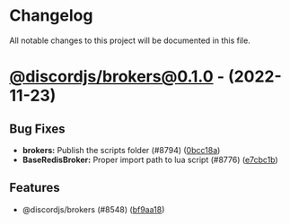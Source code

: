 # Changelog

All notable changes to this project will be documented in this file.

# [@discordjs/brokers@0.1.0](https://github.com/discordjs/discord.js/tree/@discordjs/brokers@0.1.0) - (2022-11-23)

## Bug Fixes

- **brokers:** Publish the scripts folder (#8794) ([0bcc18a](https://github.com/discordjs/discord.js/commit/0bcc18a0bdd8f1e1ebb974126a460d2743547b34))
- **BaseRedisBroker:** Proper import path to lua script (#8776) ([e7cbc1b](https://github.com/discordjs/discord.js/commit/e7cbc1bf111b09b64accfd95e82ad9f3a408fc4c))

## Features

- @discordjs/brokers (#8548) ([bf9aa18](https://github.com/discordjs/discord.js/commit/bf9aa1858dab2e1bca3be390ce2392b99d208dbf))

